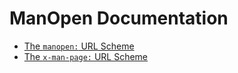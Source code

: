 # ManOpen Documentation

- [The `manopen:` URL Scheme][1]
- [The `x-man-page:` URL Scheme][2]

[1]: ./manopen_URL_Scheme.md
[2]: ./x-man-page_URL_Scheme.md

